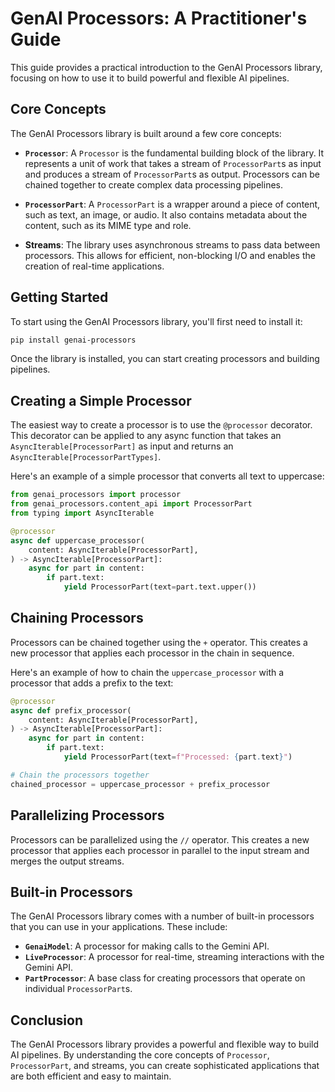 # GenAI Processors: A Practitioner's Guide

This guide provides a practical introduction to the GenAI Processors library, focusing on how to use it to build powerful and flexible AI pipelines.

## Core Concepts

The GenAI Processors library is built around a few core concepts:

*   **`Processor`**: A `Processor` is the fundamental building block of the library. It represents a unit of work that takes a stream of `ProcessorPart`s as input and produces a stream of `ProcessorPart`s as output. Processors can be chained together to create complex data processing pipelines.

*   **`ProcessorPart`**: A `ProcessorPart` is a wrapper around a piece of content, such as text, an image, or audio. It also contains metadata about the content, such as its MIME type and role.

*   **Streams**: The library uses asynchronous streams to pass data between processors. This allows for efficient, non-blocking I/O and enables the creation of real-time applications.

## Getting Started

To start using the GenAI Processors library, you'll first need to install it:

```bash
pip install genai-processors
```

Once the library is installed, you can start creating processors and building pipelines.

## Creating a Simple Processor

The easiest way to create a processor is to use the `@processor` decorator. This decorator can be applied to any async function that takes an `AsyncIterable[ProcessorPart]` as input and returns an `AsyncIterable[ProcessorPartTypes]`.

Here's an example of a simple processor that converts all text to uppercase:

```python
from genai_processors import processor
from genai_processors.content_api import ProcessorPart
from typing import AsyncIterable

@processor
async def uppercase_processor(
    content: AsyncIterable[ProcessorPart],
) -> AsyncIterable[ProcessorPart]:
    async for part in content:
        if part.text:
            yield ProcessorPart(text=part.text.upper())
```

## Chaining Processors

Processors can be chained together using the `+` operator. This creates a new processor that applies each processor in the chain in sequence.

Here's an example of how to chain the `uppercase_processor` with a processor that adds a prefix to the text:

```python
@processor
async def prefix_processor(
    content: AsyncIterable[ProcessorPart],
) -> AsyncIterable[ProcessorPart]:
    async for part in content:
        if part.text:
            yield ProcessorPart(text=f"Processed: {part.text}")

# Chain the processors together
chained_processor = uppercase_processor + prefix_processor
```

## Parallelizing Processors

Processors can be parallelized using the `//` operator. This creates a new processor that applies each processor in parallel to the input stream and merges the output streams.

## Built-in Processors

The GenAI Processors library comes with a number of built-in processors that you can use in your applications. These include:

*   **`GenaiModel`**: A processor for making calls to the Gemini API.
*   **`LiveProcessor`**: A processor for real-time, streaming interactions with the Gemini API.
*   **`PartProcessor`**: A base class for creating processors that operate on individual `ProcessorPart`s.

## Conclusion

The GenAI Processors library provides a powerful and flexible way to build AI pipelines. By understanding the core concepts of `Processor`, `ProcessorPart`, and streams, you can create sophisticated applications that are both efficient and easy to maintain.
